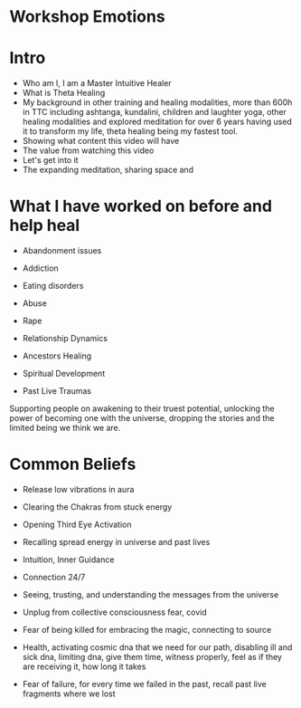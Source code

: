 # Workshop Emotions

# Intro

- Who am I, I am a Master Intuitive Healer
- What is Theta Healing
- My background in other training and healing modalities, more than 600h in TTC including ashtanga, kundalini, children and laughter yoga, other healing modalities and explored meditation for over 6 years having used it to transform my life, theta healing being my fastest tool.
- Showing what content this video will have
- The value from watching this video
- Let's get into it
- The expanding meditation, sharing space and

# What I have worked on before and help heal

- Abandonment issues
- Addiction
- Eating disorders

- Abuse
- Rape
- Relationship Dynamics

- Ancestors Healing
- Spiritual Development
- Past Live Traumas

Supporting people on awakening to their truest potential, unlocking the power of becoming one with the universe, dropping the stories and the limited being we think we are.

# Common Beliefs

- Release low vibrations in aura

- Clearing the Chakras from stuck energy

- Opening Third Eye Activation

- Recalling spread energy in universe and past lives

- Intuition, Inner Guidance

- Connection 24/7

- Seeing, trusting, and understanding the messages from the universe
- Unplug from collective consciousness fear, covid

- Fear of being killed for embracing the magic, connecting to source

- Health, activating cosmic dna that we need for our path, disabling ill and sick dna, limiting dna, give them time, witness properly, feel as if they are receiving it, how long it takes

- Fear of failure, for every time we failed in the past, recall past live fragments where we lost